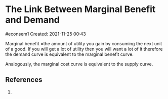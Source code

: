 # The Link Between Marginal Benefit and Demand
#econsem1 
Created: 2021-11-25 00:43

Marginal benefit =the amount of utility you gain by consuming the next unit of a good. If you will get a lot of utility then you will want a lot of it therefore the demand curve is equivalent to the marginal benefit curve.

Analogously, the marginal cost curve is equivalent to the supply curve.

## References
1. 